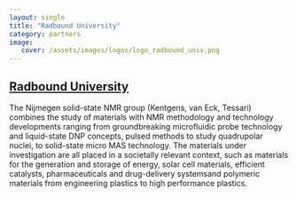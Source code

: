 ```yaml
---
layout: single
title: "Radbound University"
category: partners
image:
   cover: /assets/images/logos/logo_radbound_univ.png
---
```


## [Radbound University](https://www.ru.nl/science/magneticresonance/)

The Nijmegen solid-state NMR group (Kentgens, van Eck, Tessari) combines the study of materials with NMR methodology and technology developments ranging from groundbreaking microfluidic probe technology and liquid-state DNP concepts, pulsed methods to study quadrupolar nuclei, to solid-state micro MAS technology. The materials under investigation are all placed in a societally relevant context, such as materials for the generation and storage of energy, solar cell materials, efficient catalysts, pharmaceuticals and drug-delivery systemsand polymeric materials from engineering plastics to high performance plastics.